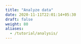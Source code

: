 ```yaml
---
title: "Analyze data"
date: 2020-11-11T22:01:14+05:30
draft: false
weight: 80
aliases:
  - /tutorial/analysis/
---
```

